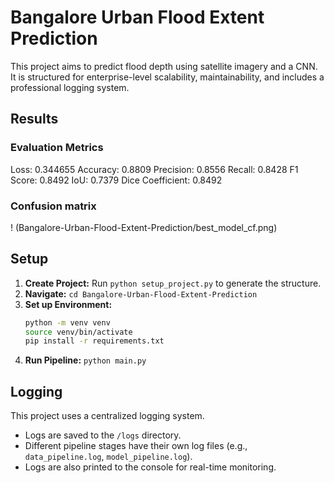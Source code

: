 # Bangalore Urban Flood Extent Prediction

This project aims to predict flood depth using satellite imagery and a CNN. It is structured for enterprise-level scalability, maintainability, and includes a professional logging system.

## Results

### Evaluation Metrics
Loss:          0.344655
Accuracy:      0.8809
Precision:     0.8556
Recall:        0.8428
F1 Score:      0.8492
IoU:           0.7379
Dice Coefficient: 0.8492

### Confusion matrix
! (Bangalore-Urban-Flood-Extent-Prediction/best_model_cf.png)

## Setup

1.  **Create Project:** Run `python setup_project.py` to generate the structure.
2.  **Navigate:** `cd Bangalore-Urban-Flood-Extent-Prediction`
3.  **Set up Environment:**
    ```bash
    python -m venv venv
    source venv/bin/activate
    pip install -r requirements.txt
    ```
4.  **Run Pipeline:** `python main.py`

## Logging

This project uses a centralized logging system.
- Logs are saved to the `/logs` directory.
- Different pipeline stages have their own log files (e.g., `data_pipeline.log`, `model_pipeline.log`).
- Logs are also printed to the console for real-time monitoring.